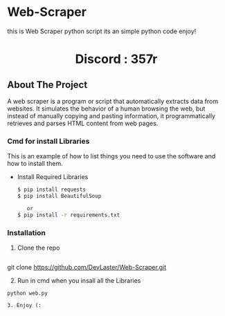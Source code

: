 # Web-Scraper
this is Web Scraper python script its an simple python code enjoy!

 <h1 align="center"> Discord : 357r</h1>
 

<!-- ABOUT THE PROJECT -->
## About The Project
 A web scraper is a program or script that automatically extracts data from websites. It simulates the behavior of a human browsing the web, but instead of manually copying and pasting information, it programmatically retrieves and parses HTML content from web pages.

 <!--Getting started -->

 ### Cmd for install Libraries

 This is an example of how to list things you need to use the software and how to install them.
* Install Required Libraries
  ```sh
  $ pip install requests
  $ pip install BeautifulSoup

     or
  $ pip install -r requirements.txt

  ```

### Installation

1. Clone the repo
   ```sh
 git clone https://github.com/DevLaster/Web-Scraper.git

 2. Run in cmd when you insall all the Libraries
   ```
   python web.py

3. Enjoy (:
